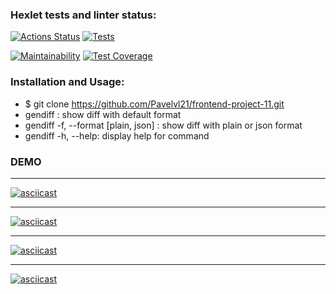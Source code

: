 ### Hexlet tests and linter status:
[![Actions Status](https://github.com/Pavelvl21/frontend-project-lvl2/workflows/hexlet-check/badge.svg)](https://github.com/Pavelvl21/frontend-project-lvl2/actions)
[![Tests](https://github.com/Pavelvl21/frontend-project-lvl2/actions/workflows/tests.yml/badge.svg)](https://github.com/Pavelvl21/frontend-project-lvl2/actions/workflows/tests.yml)
  
[![Maintainability](https://api.codeclimate.com/v1/badges/d5e094edd4f750318532/maintainability)](https://codeclimate.com/github/Pavelvl21/frontend-project-lvl2/maintainability)
[![Test Coverage](https://api.codeclimate.com/v1/badges/d5e094edd4f750318532/test_coverage)](https://codeclimate.com/github/Pavelvl21/frontend-project-lvl2/test_coverage)

### Installation and Usage:

* $ git clone https://github.com/Pavelvl21/frontend-project-11.git
* gendiff <filepath1> <filepath2>: show diff with default format
* gendiff -f, --format [plain, json] <filepath1> <filepath2>: show diff with plain or json format
* gendiff -h, --help: display help for command

### DEMO
---
[![asciicast](https://asciinema.org/a/9ztk7A5KhcVdCCe9rtJnzpFza.svg)](https://asciinema.org/a/9ztk7A5KhcVdCCe9rtJnzpFza)


---
[![asciicast](https://asciinema.org/a/av6R63SYM0zeYaJhA4EuMEtvB.svg)](https://asciinema.org/a/av6R63SYM0zeYaJhA4EuMEtvB)


---
[![asciicast](https://asciinema.org/a/2KdLG4nbLLUP9ZTNWZF7QGslJ.svg)](https://asciinema.org/a/2KdLG4nbLLUP9ZTNWZF7QGslJ)


---
[![asciicast](https://asciinema.org/a/KSGjiBzQqaSBAlXbvgHnQ0KPn.svg)](https://asciinema.org/a/KSGjiBzQqaSBAlXbvgHnQ0KPn)
